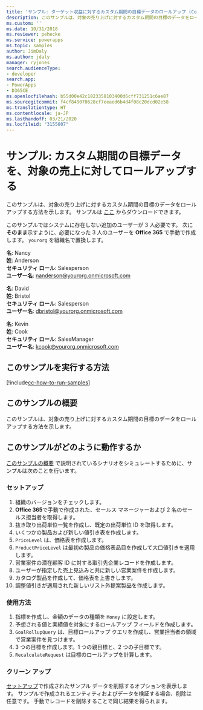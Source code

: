```yaml
---
title: 'サンプル: ターゲット収益に対するカスタム期間の目標データのロールアップ (Common Data Service) | Microsoft Docs'
description: このサンプルは、対象の売り上げに対するカスタム期間の目標のデータをロールアップする方法を示します。
ms.custom: ''
ms.date: 10/31/2018
ms.reviewer: pehecke
ms.service: powerapps
ms.topic: samples
author: JimDaly
ms.author: jdaly
manager: ryjones
search.audienceType:
- developer
search.app:
- PowerApps
- D365CE
ms.openlocfilehash: b55d00e42c1823358103400d6cff731251c6ae87
ms.sourcegitcommit: f4cf849070628cf7eeaed6b4d4f08c20dcd02e58
ms.translationtype: HT
ms.contentlocale: ja-JP
ms.lasthandoff: 03/21/2020
ms.locfileid: "3155607"
---
```

# <a name="sample-rollup-goal-data-for-a-custom-period-against-the-target-revenue"></a>サンプル: カスタム期間の目標データを、対象の売上に対してロールアップする

<!-- https://docs.microsoft.com/dynamics365/customer-engagement/developer/sample-rollup-goal-data-custom-period-target-revenue -->

このサンプルは、対象の売り上げに対するカスタム期間の目標のデータをロールアップする方法を示します。 サンプルは [ここ](https://github.com/Microsoft/PowerApps-Samples/tree/master/cds/orgsvc/C%23/RollupGoalData) からダウンロードできます。

このサンプルではシステムに存在しない追加のユーザーが 3 人必要です。 次に**そのまま**示すように、必要になった 3 人のユーザーを **Office 365** で手動で作成します。 `yourorg` を組織名で置換します。

**名**: Nancy<br/>
**姓**: Anderson<br/>
**セキュリティ ロール**: Salesperson<br/>
**ユーザー名**: nanderson@yourorg.onmicrosoft.com<br/>

**名**: David<br/>
**姓**: Bristol<br/>
**セキュリティ ロール**: Salesperson<br/>
**ユーザー名**: dbristol@yourorg.onmicrosoft.com<br/>

**名**: Kevin<br/>
**姓**: Cook<br/>
**セキュリティ ロール**: SalesManager<br/>
**ユーザー名**: kcook@yourorg.onmicrosoft.com<br/>

## <a name="how-to-run-this-sample"></a>このサンプルを実行する方法

[!include[cc-how-to-run-samples](../../includes/cc-how-to-run-samples.md)]

## <a name="what-this-sample-does"></a>このサンプルの概要

このサンプルは、対象の売り上げに対するカスタム期間の目標のデータをロールアップする方法を示します。

## <a name="how-this-sample-works"></a>このサンプルがどのように動作するか

[このサンプルの概要](#what-this-sample-does) で説明されているシナリオをシミュレートするために、サンプルは次のことを行います。

### <a name="setup"></a>セットアップ

1. 組織のバージョンをチェックします。
2. **Office 365**で手動で作成された、セールス マネージャーおよび 2 名のセールス担当者を取得します。
3. 抜き取り出荷単位一覧を作成し、既定の出荷単位 ID を取得します。 
4. いくつかの製品および新しい値引き表を作成します。
5. `PriceLevel` は、価格表を作成します。
6. `ProductPriceLevel` は最初の製品の価格表品目を作成して大口値引きを適用します。
7. 営業案件の潜在顧客 ID に対する取引先企業レコードを作成します。
8. ユーザーが指定した売上見込みと共に新しい営業案件を作成します。
9. カタログ製品を作成して、価格表を上書きします。
10. 調整値引きが適用された新しいリスト外提案製品を作成します。

### <a name="demonstrate"></a>使用方法

1. 指標を作成し、金額のデータの種類を `Money` に設定します。
2. 予想される値と実績値を対象にするロールアップ フィールドを作成します。
3. `GoalRollupQuery` は、目標ロールアップ クエリを作成し、営業担当者の領域で営業案件を見つけます。 
4. 3 つの目標を作成します。1 つの親目標と、2 つの子目標です。
5. `RecalculateRequest` は目標のロールアップを計算します。 

### <a name="clean-up"></a>クリーン アップ

[セットアップ](#setup)で作成されたサンプル データを削除するオプションを表示します。 サンプルで作成されるエンティティおよびデータを検証する場合、削除は任意です。 手動でレコードを削除することで同じ結果を得られます。
